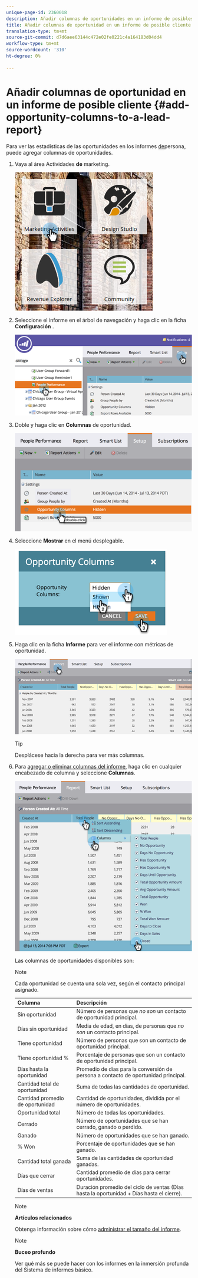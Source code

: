 ```yaml
---
unique-page-id: 2360018
description: Añadir columnas de oportunidades en un informe de posibles clientes - Documentos de marketing - Documentación del producto
title: Añadir columnas de oportunidad en un informe de posible cliente
translation-type: tm+mt
source-git-commit: d7d6aee63144c472e02fe0221c4a164183d04dd4
workflow-type: tm+mt
source-wordcount: '310'
ht-degree: 0%

---
```



# Añadir columnas de oportunidad en un informe de posible cliente {#add-opportunity-columns-to-a-lead-report}

Para ver las estadísticas de las oportunidades en los informes [de](http://docs.marketo.com/display/docs/basic+reporting)persona, puede agregar columnas de oportunidades.

1. Vaya al área Actividades **de** marketing.

   ![](assets/ma.png)

1. Seleccione el informe en el árbol de navegación y haga clic en la ficha **Configuración** .

   ![](assets/two.png)

1. Doble y haga clic en **Columnas** de oportunidad.

   ![](assets/three.png)

1. Seleccione **Mostrar** en el menú desplegable.

   ![](assets/image2014-9-16-12-3a50-3a33.png)

1. Haga clic en la ficha **Informe** para ver el informe con métricas de oportunidad.

   ![](assets/five.png)

   >[!TIP]
   >
   >Desplácese hacia la derecha para ver más columnas.

1. Para [agregar o eliminar columnas del informe](select-report-columns.md), haga clic en cualquier encabezado de columna y seleccione **Columnas**.

   ![](assets/six.png)

   Las columnas de oportunidades disponibles son:

   >[!NOTE]
   >
   >Cada oportunidad se cuenta una sola vez, según el contacto principal asignado.

   | Columna | Descripción |
   |---|---|
   | Sin oportunidad | Número de personas que *no son* un contacto de oportunidad principal. |
   | Días sin oportunidad | Media de edad, en días, de personas que *no son* un contacto principal. |
   | Tiene oportunidad | Número de personas que son un contacto de oportunidad principal. |
   | Tiene oportunidad % | Porcentaje de personas que son un contacto de oportunidad principal. |
   | Días hasta la oportunidad | Promedio de días para la conversión de persona a contacto de oportunidad principal. |
   | Cantidad total de oportunidad | Suma de todas las cantidades de oportunidad. |
   | Cantidad promedio de oportunidad | Cantidad de oportunidades, dividida por el número de oportunidades. |
   | Oportunidad total | Número de todas las oportunidades. |
   | Cerrado | Número de oportunidades que se han cerrado, ganado o perdido. |
   | Ganado | Número de oportunidades que se han ganado. |
   | % Won | Porcentaje de oportunidades que se han ganado. |
   | Cantidad total ganada | Suma de las cantidades de oportunidad ganadas. |
   | Días que cerrar | Cantidad promedio de días para cerrar oportunidades. |
   | Días de ventas | Duración promedio del ciclo de ventas (Días hasta la oportunidad + Días hasta el cierre). |

   >[!NOTE]
   >
   >**Artículos relacionados**
   >
   >
   >Obtenga información sobre cómo [administrar el tamaño del informe](configure-report-size.md).

   >[!NOTE]
   >
   >**Buceo profundo**
   >
   >
   >Ver qué más se puede hacer con los informes en la inmersión profunda del Sistema de informes [](http://docs.marketo.com/display/docs/basic+reporting) básico.

